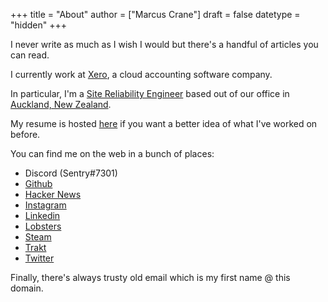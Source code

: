 +++
title = "About"
author = ["Marcus Crane"]
draft = false
datetype = "hidden"
+++

I never write as much as I wish I would but there's a handful of articles you can read.

I currently work at [Xero](https://xero.com/nz/), a cloud accounting software company.

In particular, I'm a [Site Reliability Engineer](https://en.wikipedia.org/wiki/Site%5FReliability%5FEngineering) based out of our office in [Auckland, New Zealand](https://en.wikipedia.org/wiki/Auckland).

My resume is hosted [here](/resume.pdf) if you want a better idea of what I've worked on before.

You can find me on the web in a bunch of places:

-   Discord (Sentry#7301)
-   [Github](https://github.com/marcus-crane)
-   [Hacker News](https://news.ycombinator.com/user?id=spondyl)
-   [Instagram](https://instagram.com/sentryism)
-   [Linkedin](https://linkedin.com/in/marcus-crane)
-   [Lobsters](https://lobste.rs/u/sentry)
-   [Steam](https://steamcommunity.com/id/sandtree)
-   [Trakt](https://trakt.tv/user/sentry)
-   [Twitter](https://twitter.com/sentreh)

Finally, there's always trusty old email which is my first name @ this domain.
